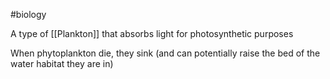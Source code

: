 #biology 

A type of [[Plankton]] that absorbs light for photosynthetic purposes

When phytoplankton die, they sink (and can potentially raise the bed of the water habitat they are in)
